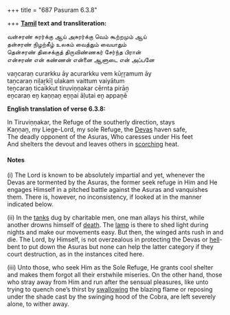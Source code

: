 +++
title = "687 Pasuram 6.3.8"

+++
**[Tamil](/definition/tamil#history "show Tamil definitions") text and transliteration:**

வன்சரண் சுரர்க்கு ஆய் அசுரர்க்கு வெம் கூற்றமும் ஆய்  
தன்சரண் நிழற்கீழ் உலகம் வைத்தும் வையாதும்  
தென்சரண் திசைக்குத் திருவிண்ணகர் சேர்ந்த பிரான்  
என்சரண் என் கண்ணன் என்னை ஆளுடை என் அப்பனே

vaṉcaraṇ curarkku āy acurarkku vem kūṟṟamum āy  
taṉcaraṇ niḻaṟkīḻ ulakam vaittum vaiyātum  
teṉcaraṇ ticaikkut tiruviṇṇakar cērnta pirāṉ  
eṉcaraṇ eṉ kaṇṇaṉ eṉṉai āḷuṭai eṉ appaṉē

**English translation of verse 6.3.8:**

In Tiruviṇṇakar, the Refuge of the southerly direction, stays  
Kaṇṇaṉ, my Liege-Lord, my sole Refuge, the [Devas](/definition/deva#vaishnavism "show Devas definitions") haven safe,  
The deadly opponent of the Asuras, Who caresses under His feet  
And shelters the devout and leaves others in [scorching](/definition/scorching#history "show scorching definitions") heat.

#### Notes

\(i\) The Lord is known to be absolutely impartial and yet, whenever the Devas are tormented by the Asuras, the former seek refuge in Him and He engages Himself in a pitched battle against the Asuras and vanquishes them. There is, however, no inconsistency, if looked at in the manner indicated below.

\(ii\) In the [tanks](/definition/tank#history "show tanks definitions") dug by charitable men, one man allays his thirst, while another drowns himself of [death](/definition/death#history "show death definitions"). The [lamp](/definition/lamp#history "show lamp definitions") is there to shed light during nights and make our movements easy. But then, the winged ants rush in and die. The Lord, by Himself, is not overzealous in protecting the Devas or [hell](/definition/hell#history "show hell definitions")-bent to put down the Asuras but none can help the latter category if they court destruction, as in the instances cited here.

\(iii\) Unto those, who seek Him as the Sole Refuge, He grants cool shelter and makes them forgot all their erstwhile miseries. On the other hand, those who stray away from Him and run after the sensual pleasures, like unto trying to quench one’s thirst by [swallowing](/definition/swallowing#history "show swallowing definitions") the blazing flame or reposing under the shade cast by the swinging hood of the Cobra, are left severely alone, to wither away.


